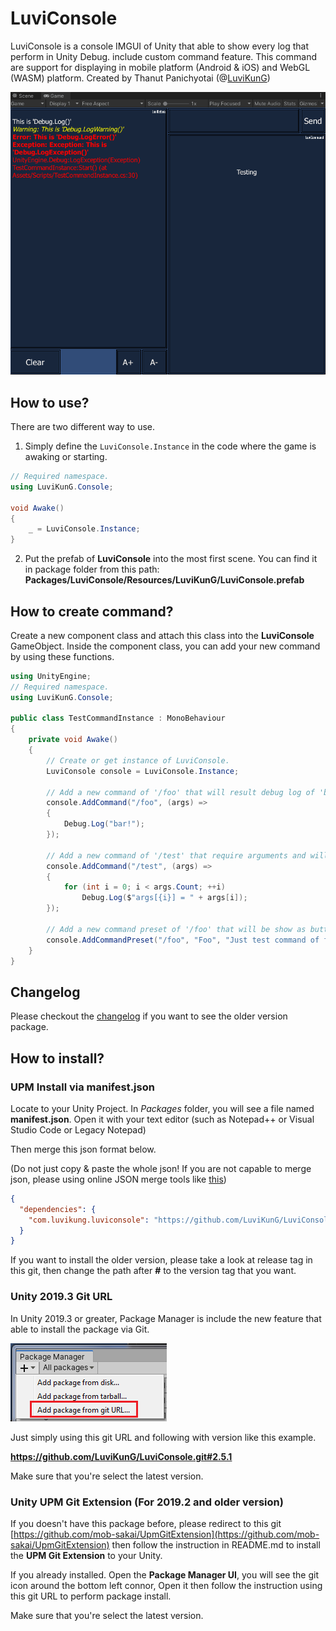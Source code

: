 # LuviConsole
LuviConsole is a console IMGUI of Unity that able to show every log that perform in Unity Debug. include custom command feature. This command are support for displaying in mobile platform (Android & iOS) and WebGL (WASM) platform. Created by Thanut Panichyotai (@[LuviKunG]((https://github.com/LuviKunG)))

![LuviConsole IMGUI Instance](images/image01.gif)

## How to use?

There are two different way to use.

1. Simply define the `LuviConsole.Instance` in the code where the game is awaking or starting.

```csharp
// Required namespace.
using LuviKunG.Console;

void Awake()
{
    _ = LuviConsole.Instance;
}
```

2. Put the prefab of **LuviConsole** into the most first scene. You can find it in package folder from this path: **Packages/LuviConsole/Resources/LuviKunG/LuviConsole.prefab**

## How to create command?

Create a new component class and attach this class into the **LuviConsole** GameObject.
Inside the component class, you can add your new command by using these functions.

```csharp
using UnityEngine;
// Required namespace.
using LuviKunG.Console;

public class TestCommandInstance : MonoBehaviour
{
    private void Awake()
    {
        // Create or get instance of LuviConsole.
        LuviConsole console = LuviConsole.Instance;

        // Add a new command of '/foo' that will result debug log of 'bar!'
        console.AddCommand("/foo", (args) =>
        {
            Debug.Log("bar!");
        });

        // Add a new command of '/test' that require arguments and will log all available arguments.
        console.AddCommand("/test", (args) =>
        {
            for (int i = 0; i < args.Count; ++i)
                Debug.Log($"args[{i}] = " + args[i]);
        });

        // Add a new command preset of '/foo' that will be show as button below of command input in the group of 'Testing'.
        console.AddCommandPreset("/foo", "Foo", "Just test command of foo", "Testing", false);
    }
}
```

## Changelog

Please checkout the [changelog](CHANGELOG.md) if you want to see the older version package.

## How to install?

### UPM Install via manifest.json

Locate to your Unity Project. In *Packages* folder, you will see a file named **manifest.json**. Open it with your text editor (such as Notepad++ or Visual Studio Code or Legacy Notepad)

Then merge this json format below.

(Do not just copy & paste the whole json! If you are not capable to merge json, please using online JSON merge tools like [this](https://tools.knowledgewalls.com/onlinejsonmerger))

```json
{
  "dependencies": {
    "com.luvikung.luviconsole": "https://github.com/LuviKunG/LuviConsole.git#2.5.1"
  }
}
```

If you want to install the older version, please take a look at release tag in this git, then change the path after **#** to the version tag that you want.

### Unity 2019.3 Git URL

In Unity 2019.3 or greater, Package Manager is include the new feature that able to install the package via Git.

![Install with Git URL](images/giturl.png)

Just simply using this git URL and following with version like this example.

**https://github.com/LuviKunG/LuviConsole.git#2.5.1**

Make sure that you're select the latest version.

### Unity UPM Git Extension (For 2019.2 and older version)

If you doesn't have this package before, please redirect to this git [https://github.com/mob-sakai/UpmGitExtension](https://github.com/mob-sakai/UpmGitExtension) then follow the instruction in README.md to install the **UPM Git Extension** to your Unity.

If you already installed. Open the **Package Manager UI**, you will see the git icon around the bottom left connor, Open it then follow the instruction using this git URL to perform package install.

Make sure that you're select the latest version.